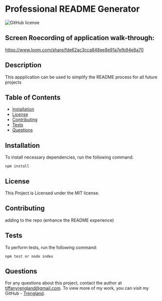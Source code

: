 # Professional README Generator
![GitHub license](https://img.shields.io/badge/license-MIT-blue.svg)

## Screen Roecording of application walk-through:
https://www.loom.com/share/fde62ac3cca848ee8e91a7efb94e8a70


## Description

This appplication can be used to simplify the README process for all future projects


## Table of Contents

* [Installation](#installation)
* [License](#license)
* [Contributing](#contributing)
* [Tests](#tests)
* [Questions](#questions)


## Installation

To install necessary dependencies, run the following command: 

```
npm install
```


## License
    
This Project is Licensed under the MIT license.


## Contributing

adding to the repo (enhance the README experience)


## Tests

To perform tests, run the following command:

```
npm test or node index
```


## Questions

For any questions about this project, contact the author at tiffanyrengland@gmail.com. 
To view more of my work, you can visit my GitHub - [Trengland](https://www.github.com/Trengland/).

